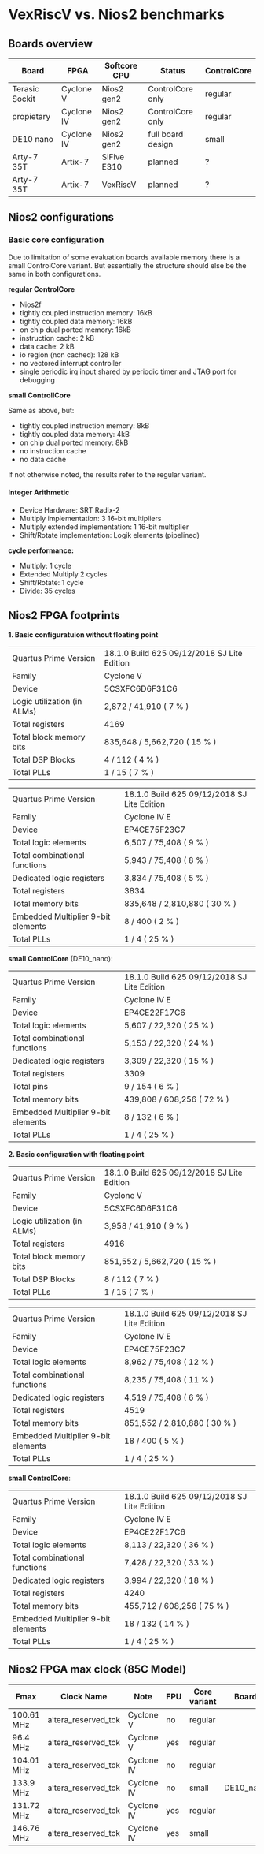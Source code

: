 # VexRiscV vs. Nios2 benchmarks

## Boards overview

| Board          | FPGA       |Softcore CPU | Status           | ControlCore |
|----------------|------------|-------------|------------------|-------------|
| Terasic Sockit | Cyclone V  | Nios2 gen2  | ControlCore only | regular     |
| propietary     | Cyclone IV | Nios2 gen2  | ControlCore only | regular     |
| DE10 nano      | Cyclone IV | Nios2 gen2  | full board design| small       |
| Arty-7 35T     | Artix-7    | SiFive E310 | planned          | ?           |
| Arty-7 35T     | Artix-7    | VexRiscV    | planned          | ?           |

## Nios2 configurations

### Basic core configuration

Due to limitation of some evaluation boards available memory there is a small ControlCore variant. But essentially the structure should else be the same in both configurations.

**regular ControlCore**

* Nios2f
* tightly coupled instruction memory: 16kB
* tightly coupled data memory: 16kB
* on chip dual ported memory: 16kB
* instruction cache: 2 kB
* data cache: 2 kB
* io region (non cached): 128 kB
* no vectored interrupt controller
* single periodic irq input shared by periodic timer and JTAG port for debugging

**small ControllCore**

Same as above, but:

* tightly coupled instruction memory: 8kB
* tightly coupled data memory: 4kB
* on chip dual ported memory: 8kB
* no instruction cache
* no data cache

If not otherwise noted, the results refer to the regular variant.

#### Integer Arithmetic

* Device Hardware: SRT Radix-2
* Multiply implementation: 3 16-bit multipliers
* Multiply extended implementation: 1 16-bit multiplier
* Shift/Rotate implementation: Logik elements (pipelined)

**cycle performance:** 

* Multiply: 1 cycle
* Extended Multiply 2 cycles
* Shift/Rotate: 1 cycle
* Divide: 35 cycles

## Nios2 FPGA footprints

**1. Basic configuratuion without floating point**

|                                 |                                             |
|---------------------------------|:--------------------------------------------|
| Quartus Prime Version           | 18.1.0 Build 625 09/12/2018 SJ Lite Edition |
| Family                          | Cyclone V                                   |
| Device                          | 5CSXFC6D6F31C6                              |
| Logic utilization (in ALMs)     | 2,872 / 41,910 ( 7 % )                      |
| Total registers                 | 4169                                        |
| Total block memory bits         | 835,648 / 5,662,720 ( 15 % )                |
| Total DSP Blocks                | 4 / 112 ( 4 % )                             |
| Total PLLs                      | 1 / 15 ( 7 % )                              |

|                                    |                                             |
|------------------------------------|:--------------------------------------------|
| Quartus Prime Version              | 18.1.0 Build 625 09/12/2018 SJ Lite Edition |
| Family                             | Cyclone IV E                                |
| Device                             | EP4CE75F23C7                                |
| Total logic elements               | 6,507 / 75,408 ( 9 % )                      |
|     Total combinational functions  | 5,943 / 75,408 ( 8 % )                      |
|     Dedicated logic registers      | 3,834 / 75,408 ( 5 % )                      |
| Total registers                    | 3834                                        |
| Total memory bits                  | 835,648 / 2,810,880 ( 30 % )                |
| Embedded Multiplier 9-bit elements | 8 / 400 ( 2 % )                             |
| Total PLLs                         | 1 / 4 ( 25 % )                              |

**small ControlCore** (DE10_nano):

|                                    |                                             |
|------------------------------------|:--------------------------------------------|
| Quartus Prime Version              | 18.1.0 Build 625 09/12/2018 SJ Lite Edition |
| Family                             | Cyclone IV E                                |
| Device                             | EP4CE22F17C6                                |
| Total logic elements               | 5,607 / 22,320 ( 25 % )                     |
|   Total combinational functions    | 5,153 / 22,320 ( 24 % )                     |
|   Dedicated logic registers        | 3,309 / 22,320 ( 15 % )                     |
| Total registers                    | 3309                                        |
| Total pins                         | 9 / 154 ( 6 % )                             |
| Total memory bits                  | 439,808 / 608,256 ( 72 % )                  |
| Embedded Multiplier 9-bit elements | 8 / 132 ( 6 % )                             |
| Total PLLs                         | 1 / 4 ( 25 % )                              |

**2. Basic configuration with floating point**

|                                 |                                             |
|---------------------------------|:--------------------------------------------|
| Quartus Prime Version           | 18.1.0 Build 625 09/12/2018 SJ Lite Edition |
| Family                          | Cyclone V                                   |
| Device                          | 5CSXFC6D6F31C6                              |
| Logic utilization (in ALMs)     | 3,958 / 41,910 ( 9 % )                      |
| Total registers                 | 4916                                        |
| Total block memory bits         | 851,552 / 5,662,720 ( 15 % )                |
| Total DSP Blocks                | 8 / 112 ( 7 % )                             |
| Total PLLs                      | 1 / 15 ( 7 % )                              |

|                                 |                                             |
|-----------------------------------|:------------------------------------------|
| Quartus Prime Version           | 18.1.0 Build 625 09/12/2018 SJ Lite Edition |
| Family                          | Cyclone IV E                                |
| Device                          | EP4CE75F23C7                                |
| Total logic elements            | 8,962 / 75,408 ( 12 % )                     |
|   Total combinational functions | 8,235 / 75,408 ( 11 % )                     |
|   Dedicated logic registers     | 4,519 / 75,408 ( 6 % )                      |
| Total registers                 | 4519                                        |
| Total memory bits               | 851,552 / 2,810,880 ( 30 % )                |
| Embedded Multiplier 9-bit elements | 18 / 400 ( 5 % )                         |
| Total PLLs                      | 1 / 4 ( 25 % )                              |

**small ControlCore**:

|                                 |                                             |
|-----------------------------------|:------------------------------------------|
| Quartus Prime Version           | 18.1.0 Build 625 09/12/2018 SJ Lite Edition |
| Family                          | Cyclone IV E                                |
| Device                          | EP4CE22F17C6                                |
| Total logic elements            | 8,113 / 22,320 ( 36 % )                     |
|   Total combinational functions | 7,428 / 22,320 ( 33 % )                     |
|   Dedicated logic registers     | 3,994 / 22,320 ( 18 % )                     |
| Total registers                 | 4240                                        |
| Total memory bits               | 455,712 / 608,256 ( 75 % )                  |
| Embedded Multiplier 9-bit elements | 18 / 132 ( 14 % )                        |
| Total PLLs                      | 1 / 4 ( 25 % )                              |


## Nios2 FPGA max clock (85C Model)

| Fmax      | Clock Name          | Note       | FPU | Core variant | Board    |
|-----------|---------------------|------------|-----|--------------|----------|
| 100.61 MHz| altera_reserved_tck | Cyclone V  |  no | regular      |          |
|  96.4  MHz| altera_reserved_tck | Cyclone V  | yes | regular      |          |
| 104.01 MHz| altera_reserved_tck | Cyclone IV |  no | regular      |          |
| 133.9  MHz| altera_reserved_tck | Cyclone IV |  no | small        | DE10_nano|
| 131.72 MHz| altera_reserved_tck | Cyclone IV | yes | regular      |          |
| 146.76 MHz| altera_reserved_tck | Cyclone IV | yes | small        |          |
